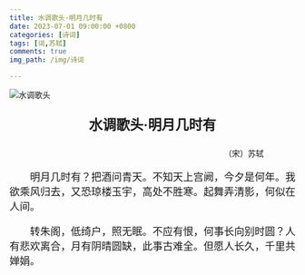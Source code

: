 ```yaml
---
title: 水调歌头·明月几时有
date: 2023-07-01 09:00:00 +0800
categories: [诗词]
tags: [词,苏轼]
comments: true
img_path: /img/诗词

---
```


![水调歌头](水调歌头.jpg)

<p align="center" style="font-family:微软雅黑;font-size:x-large;font-weight:bold"> 水调歌头·明月几时有 </p>

<p align="right" style="padding-right:4em;font-family:微软雅黑">（宋）苏轼 </p>

<p style="text-indent:2em;font-family:宋体;font-size:large"> 明月几时有？把酒问青天。不知天上宫阙，今夕是何年。我欲乘风归去，又恐琼楼玉宇，高处不胜寒。起舞弄清影，何似在人间。 </p>

<p style="text-indent:2em;font-family:宋体;font-size:large"> 转朱阁，低绮户，照无眠。不应有恨，何事长向别时圆？人有悲欢离合，月有阴晴圆缺，此事古难全。但愿人长久，千里共婵娟。 </p>
